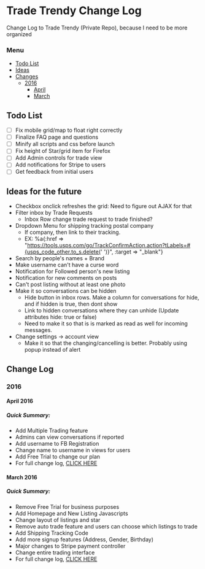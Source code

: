 # Trade Trendy Change Log
Change Log to Trade Trendy (Private Repo), because I need to be more organized

### Menu
- [Todo List](#todo-list)
- [Ideas](#ideas-for-the-future)
- [Changes](#change-log)
  - [2016](#2016)
    - [April](#april-2016)
    - [March](#march-2016)

## Todo List
- [ ] Fix mobile grid/map to float right correctly
- [ ] Finalize FAQ page and questions
- [ ] Minify all scripts and css before launch
- [ ] Fix height of Star/grid item for Firefox
- [ ] Add Admin controls for trade view
- [ ] Add notifications for Stripe to users
- [ ] Get feedback from initial users

## Ideas for the future
* Checkbox onclick refreshes the grid: Need to figure out AJAX for that
* Filter inbox by Trade Requests
  * Inbox Row change trade request to trade finished?
* Dropdown Menu for shipping tracking postal company
  * If company, then link to their tracking.
  * EX:  %a{:href => "https://tools.usps.com/go/TrackConfirmAction.action?tLabels=#{usps_code_other.to_s.delete(' ')}", :target => "\_blank"}
* Search by people's names + Brand
* Make username can't have a curse word
* Notification for Followed person's new listing
* Notification for new comments on posts
* Can't post listing without at least one photo
* Make it so conversations can be hidden
  * Hide button in inbox rows. Make a column for conversations for hide, and if hidden is true, then dont show
  * Link to hidden conversations where they can unhide (Update attributes hide: true or false)
  * Need to make it so that is is marked as read as well for incoming messages.
* Change settings -> account view
  * Make it so that the changing/cancelling is better. Probably using popup instead of alert

## Change Log
### 2016
#### April 2016
##### Quick Summary:
* Add Multiple Trading feature
* Admins can view conversations if reported
* Add username to FB Registration
* Change name to username in views for users
* Add Free Trial to change our plan
* For full change log, [CLICK HERE](changes/april2016.md)

#### March 2016
##### Quick Summary:
* Remove Free Trial for business purposes
* Add Homepage and New Listing Javascripts
* Change layout of listings and star
* Remove auto trade feature and users can choose which listings to trade
* Add Shipping Tracking Code
* Add more signup features (Address, Gender, Birthday)
* Major changes to Stripe payment controller
* Change entire trading interface
* For full change log, [CLICK HERE](changes/march2016.md)
